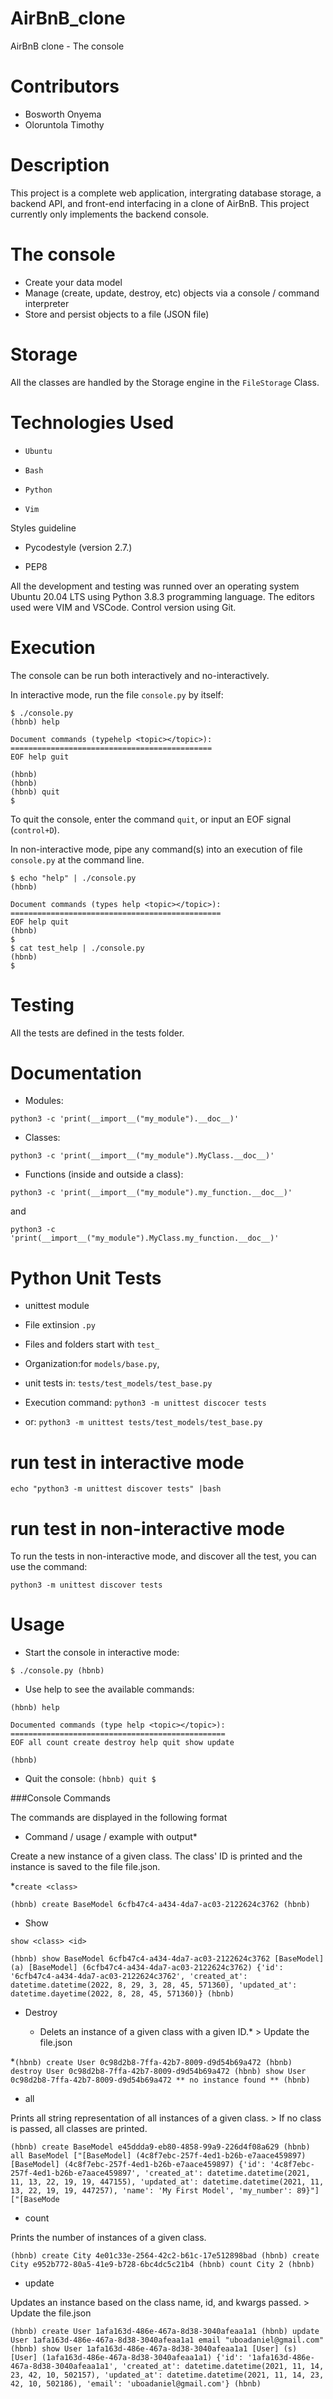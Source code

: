 
# AirBnB_clone
AirBnB clone - The console

# Contributors

* Bosworth Onyema
* Oloruntola Timothy

# Description
This project is a complete web application, intergrating database storage, a backend API, and front-end interfacing in a clone of AirBnB.
This project currently only implements the backend console.

# The console
* Create your data model
* Manage (create, update, destroy, etc) objects via a console / command interpreter
* Store and persist objects to a file (JSON file)

# Storage
All the classes are handled by the Storage engine in the `FileStorage` Class.

# Technologies Used

* `Ubuntu`

* `Bash`

* `Python`

* `Vim`

Styles guideline

* Pycodestyle (version 2.7.)

* PEP8

All the development and testing was runned over an operating system Ubuntu 20.04 LTS using Python 3.8.3 programming language. The editors used were VIM and VSCode. Control version using Git.

# Execution

The console can be run both interactively and no-interactively.

In interactive mode, run the file `console.py` by itself:

```
$ ./console.py
(hbnb) help

Document commands (typehelp <topic></topic>):
=============================================
EOF help guit

(hbnb)
(hbnb)
(hbnb) quit
$
```
To quit the console, enter the command `quit`, or input an EOF signal (`control+D`).

In non-interactive mode, pipe any command(s) into an execution of file `console.py` at the command line.

```
$ echo "help" | ./console.py
(hbnb)

Document commands (types help <topic></topic>):
===============================================
EOF help quit
(hbnb)
$
$ cat test_help | ./console.py
(hbnb)
$
```
# Testing

All the tests are defined in the tests folder.

# Documentation

* Modules:

`python3 -c 'print(__import__("my_module").__doc__)'`

* Classes:

`python3 -c 'print(__import__("my_module").MyClass.__doc__)'`

* Functions (inside and outside a class):

`python3 -c 'print(__import__("my_module").my_function.__doc__)'`

and

`python3 -c 'print(__import__("my_module").MyClass.my_function.__doc__)'`

# Python Unit Tests

* unittest module

* File extinsion `.py`
* Files and folders start with `test_` 
* Organization:for `models/base.py`, 
* unit tests in: `tests/test_models/test_base.py` 
* Execution command: `python3 -m unittest discocer tests`
* or: `python3 -m unittest tests/test_models/test_base.py`

# run test in interactive mode

`echo "python3 -m unittest discover tests" |bash`

# run test in non-interactive mode
To run the tests in non-interactive mode, and discover all the test, you can use the command:

`python3 -m unittest discover tests`

# Usage

* Start the console in interactive mode:

`$ ./console.py
(hbnb)`

* Use help to see the available commands:

```
(hbnb) help

Documented commands (type help <topic></topic>):
================================================
EOF all count create destroy help quit show update

(hbnb)
```
* Quit the console:
`(hbnb) quit
$`

###Console Commands

The commands are displayed in the following format

* Command / usage / example with output*

Create a new instance of a given class. The class' ID is printed and the instance is saved to the file file.json.

*`create <class>`

`(hbnb) create BaseModel
6cfb47c4-a434-4da7-ac03-2122624c3762
(hbnb)`

* Show

`show <class> <id>`


`(hbnb) show BaseModel 6cfb47c4-a434-4da7-ac03-2122624c3762
[BaseModel] (a) [BaseModel]
(6cfb47c4-a434-4da7-ac03-2122624c3762) {'id': '6cfb47c4-a434-4da7-ac03-2122624c3762', 'created_at': datetime.datetime(2022, 8, 29, 3, 28, 45, 571360), 'updated_at': datetime.dayetime(2022, 8, 28, 45, 571360)}
(hbnb)`

* Destroy

	* Delets an instance of a given class with a given ID.* > Update the file.json

*`(hbnb) create User
0c98d2b8-7ffa-42b7-8009-d9d54b69a472
(hbnb) destroy User 0c98d2b8-7ffa-42b7-8009-d9d54b69a472
(hbnb) show User 0c98d2b8-7ffa-42b7-8009-d9d54b69a472
** no instance found **
(hbnb)`

* all

Prints all string representation of all instances of a given class. > If no class is passed, all classes are printed.

`(hbnb) create BaseModel
e45ddda9-eb80-4858-99a9-226d4f08a629
(hbnb) all BaseModel
["[BaseModel] (4c8f7ebc-257f-4ed1-b26b-e7aace459897) [BaseModel] (4c8f7ebc-257f-4ed1-b26b-e7aace459897) {'id': '4c8f7ebc-257f-4ed1-b26b-e7aace459897', 'created_at': datetime.datetime(2021, 11, 13, 22, 19, 19, 447155), 'updated_at': datetime.datetime(2021, 11, 13, 22, 19, 19, 447257), 'name': 'My First Model', 'my_number': 89}"]
["[BaseMode`

* count

Prints the number of instances of a given class.

`(hbnb) create City
4e01c33e-2564-42c2-b61c-17e512898bad
(hbnb) create City
e952b772-80a5-41e9-b728-6bc4dc5c21b4
(hbnb) count City
2
(hbnb)`

* update

Updates an instance based on the class name, id, and kwargs passed. > Update the file.json

`(hbnb) create User
1afa163d-486e-467a-8d38-3040afeaa1a1
(hbnb) update User 1afa163d-486e-467a-8d38-3040afeaa1a1 email "uboadaniel@gmail.com"
(hbnb) show User 1afa163d-486e-467a-8d38-3040afeaa1a1
[User] (s) [User] (1afa163d-486e-467a-8d38-3040afeaa1a1) {'id': '1afa163d-486e-467a-8d38-3040afeaa1a1', 'created_at': datetime.datetime(2021, 11, 14, 23, 42, 10, 502157), 'updated_at': datetime.datetime(2021, 11, 14, 23, 42, 10, 502186), 'email': 'uboadaniel@gmail.com'}
(hbnb)`
